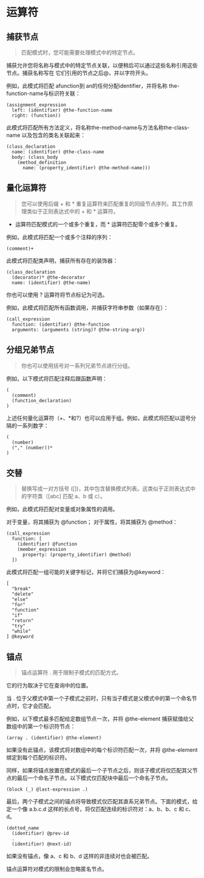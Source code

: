 # 运算符

## 捕获节点

> 匹配模式时，您可能需要处理模式中的特定节点。

捕获允许您将名称与模式中的特定节点关联，以便稍后可以通过这些名称引用这些节点。捕获名称写在 它们引用的节点之后@，并以字符开头。

例如，此模式将匹配 afunction到 an的任何分配identifier，并将名称 the-function-name与标识符关联：

```query
(assignment_expression
  left: (identifier) @the-function-name
  right: (function))
```

此模式将匹配所有方法定义，将名称the-method-name与方法名称the-class-name 以及包含的类名关联起来：

```query
(class_declaration
  name: (identifier) @the-class-name
  body: (class_body
    (method_definition
      name: (property_identifier) @the-method-name)))
```

## 量化运算符

> 您可以使用后缀 + 和 * 重复运算符来匹配重复的同级节点序列，其工作原理类似于正则表达式中的 + 和 * 运算符。

- 运算符匹配模式的一个或多个重复，而 * 运算符匹配零个或多个重复。

例如，此模式将匹配一个或多个注释的序列：

```query
(comment)+
```

此模式将匹配类声明，捕获所有存在的装饰器：

```query
(class_declaration
  (decorator)* @the-decorator
  name: (identifier) @the-name)
```

你也可以使用 ? 运算符将节点标记为可选。

例如，此模式将匹配所有函数调用，并捕获字符串参数（如果存在）：

```query
(call_expression
  function: (identifier) @the-function
  arguments: (arguments (string)? @the-string-arg))
```

## 分组兄弟节点

> 你也可以使用括号对一系列兄弟节点进行分组。

例如，以下模式将匹配注释后跟函数声明：

```query
(
  (comment)
  (function_declaration)
)
```

上述任何量化运算符（+、\*和?）也可以应用于组。例如，此模式将匹配以逗号分隔的一系列数字：

```query
(
  (number)
  ("," (number))*
)
```

## 交替

> 替换写成一对方括号 ([])，其中包含替换模式列表。这类似于正则表达式中的字符类（[abc] 匹配 a、b 或 c）。

例如，此模式将匹配对变量或对象属性的调用。

对于变量，将其捕获为 @function；
对于属性，将其捕获为 @method：

```query
(call_expression
  function: [
    (identifier) @function
    (member_expression
      property: (property_identifier) @method)
  ])
```

此模式将匹配一组可能的关键字标记，并将它们捕获为@keyword：

```query
[
  "break"
  "delete"
  "else"
  "for"
  "function"
  "if"
  "return"
  "try"
  "while"
] @keyword
```

## 锚点

> 锚点运算符 . 用于限制子模式的匹配方式。

它的行为取决于它在查询中的位置。

当 . 位于父模式中第一个子模式之前时，只有当子模式是父模式中的第一个命名节点时，它才会匹配。

例如，以下模式最多匹配给定数组节点一次，并将 @the-element 捕获赋值给父数组中的第一个标识符节点：

```query
(array . (identifier) @the-element)
```

如果没有此锚点，该模式将对数组中的每个标识符匹配一次，并将 @the-element 绑定到每个匹配的标识符。

同样，如果将锚点放置在模式的最后一个子节点之后，则该子模式将仅匹配其父节点的最后一个命名子节点。以下模式仅匹配块中最后一个命名子节点。

```query
(block (_) @last-expression .)
```

最后，两个子模式之间的锚点将导致模式仅匹配其直系兄弟节点。下面的模式，给定一个像 a.b.c.d 这样的长点号，将仅匹配连续的标识符对：a、b、b、c 和 c、d。

```query
(dotted_name
  (identifier) @prev-id
  .
  (identifier) @next-id)
```

如果没有锚点，像 a、c 和 b、d 这样的非连续对也会被匹配。

锚点运算符对模式的限制会忽略匿名节点。

